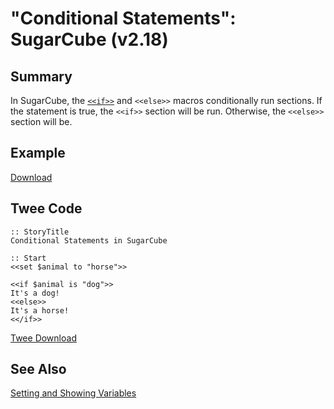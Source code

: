 # "Conditional Statements": SugarCube (v2.18)

## Summary

In SugarCube, the [`<<if>>`](http://www.motoslave.net/sugarcube/2/docs/macros.html#macros-if) and `<<else>>` macros conditionally run sections. If the statement is true, the `<<if>>` section will be run. Otherwise, the `<<else>>` section will be.

## Example

[Download](sugarcube_conditionalstatements_example.html)

## Twee Code

```twee
:: StoryTitle
Conditional Statements in SugarCube

:: Start
<<set $animal to "horse">>

<<if $animal is "dog">>
It's a dog!
<<else>>
It's a horse!
<</if>>
```

[Twee Download](sugarcube_conditionalstatements_twee.txt)

## See Also

[Setting and Showing Variables](../../settingandshowing/sugarcube/sugarcube_settingandshowing.md)
